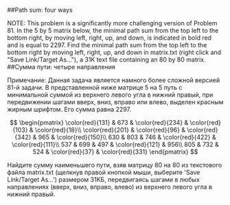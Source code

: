 ##Path sum: four ways

NOTE: This problem is a significantly more challenging version of Problem 81.
In the 5 by 5 matrix below, the minimal path sum from the top left to the bottom right, by moving left, right, up, and down, is indicated in bold red and is equal to 2297.
Find the minimal path sum from the top left to the bottom right by moving left, right, up, and down in matrix.txt (right click and "Save Link/Target As..."), a 31K text file containing an 80 by 80 matrix.
##Сумма пути: четыре направления

Примечание: Данная задача является намного более сложной версией 81-й задачи.
В представленной ниже матрице 5 на 5 путь с минимальной суммой из верхнего левого угла в нижний правый, при передвижении шагами вверх, вниз, вправо или влево, выделен красным жирным шрифтом. Его сумма равна 2297.

$$
\begin{pmatrix}
\color{red}{131} & 673 & \color{red}{234} & \color{red}{103} & \color{red}{18}\\
\color{red}{201} & \color{red}{96} & \color{red}{342} & 965 & \color{red}{150}\\
630 & 803 & 746 & \color{red}{422} & \color{red}{111}\\
537 & 699 & 497 & \color{red}{121} & 956\\
805 & 732 & 524 & \color{red}{37} & \color{red}{331}
\end{pmatrix}
$$

Найдите сумму наименьшего пути, взяв матрицу 80 на 80 из текстового файла matrix.txt (щелкнув правой кнопкой мыши, выберите 'Save Link/Target As...') размером 31KБ, передвигаясь шагами в любых направлениях (вверх, вниз, вправо, влево) из верхнего левого угла в нижний правый.

